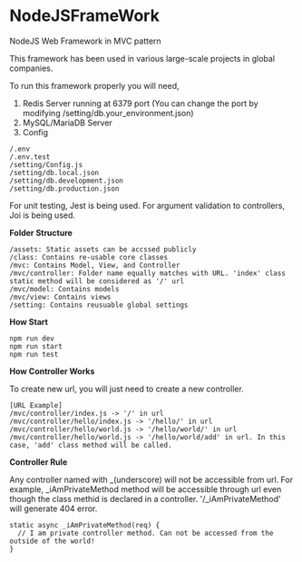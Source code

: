 # NodeJSFrameWork
NodeJS Web Framework in MVC pattern

This framework has been used in various large-scale projects in global companies.

To run this framework properly you will need,
1. Redis Server running at 6379 port (You can change the port by modifying /setting/db.your_environment.json)
2. MySQL/MariaDB Server
3. Config
```
/.env
/.env.test
/setting/Config.js
/setting/db.local.json
/setting/db.development.json
/setting/db.production.json
```

For unit testing, Jest is being used.
For argument validation to controllers, Joi is being used.

**Folder Structure**

```
/assets: Static assets can be accssed publicly
/class: Contains re-usable core classes
/mvc: Contains Model, View, and Controller
/mvc/controller: Folder name equally matches with URL. 'index' class static method will be considered as '/' url
/mvc/model: Contains models
/mvc/view: Contains views  
/setting: Contains reusuable global settings
```

**How Start**

```
npm run dev
npm run start
npm run test
```

**How Controller Works**

To create new url, you will just need to create a new controller.
```
[URL Example]
/mvc/controller/index.js -> '/' in url
/mvc/controller/hello/index.js -> '/hello/' in url
/mvc/controller/hello/world.js -> '/hello/world/' in url
/mvc/controller/hello/world.js -> '/hello/world/add' in url. In this case, 'add' class method will be called.
```

**Controller Rule**

Any controller named with _(underscore) will not be accessible from url. 
For example, _iAmPrivateMethod method will be accessible through url even though the class methid is declared in a controller.
'/_iAmPrivateMethod' will generate 404 error.

```
static async _iAmPrivateMethod(req) {
  // I am private controller method. Can not be accessed from the outside of the world!
}

```
